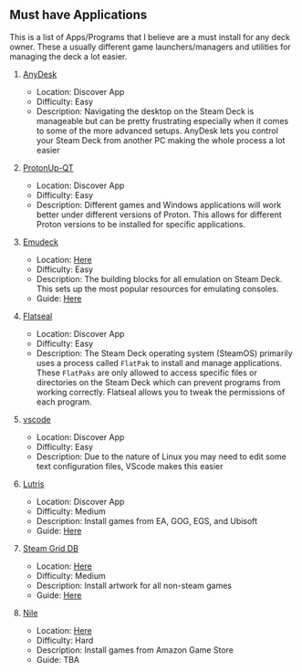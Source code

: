 ## Must have Applications 
This is a list of Apps/Programs that I believe are a must install for any deck owner. These a usually different game launchers/managers and utilities for managing the deck a lot easier. 

1. [AnyDesk](https://anydesk.com/en)
    * Location: Discover App
    * Difficulty: Easy
    * Description: Navigating the desktop on the Steam Deck is manageable but can be pretty frustrating especially when it comes to some of the more advanced setups. AnyDesk lets you control your Steam Deck from another PC making the whole process a lot easier

1. [ProtonUp-QT](https://davidotek.github.io/protonup-qt/)
    * Location: Discover App
    * Difficulty: Easy
    * Description: Different games and Windows applications will work better under different versions of Proton. This allows for different Proton versions to be installed for specific applications.

1. [Emudeck](https://www.google.com/search?q=Emudeck&rlz=1C1GCEA_enCA974CA974&oq=Emudeck&aqs=chrome..69i57j35i39l2j0i20i263i512j0i512l3j0i10i512j0i512l2.175j0j4&sourceid=chrome&ie=UTF-8)
    * Location: [Here](https://www.emudeck.com/#download)
    * Difficulty: Easy
    * Description: The building blocks for all emulation on Steam Deck. This sets up the most popular resources for emulating consoles.
    * Guide: [Here](https://honkinwaffles.github.io/Steam-Deck/emudeck)

1. [Flatseal](https://github.com/tchx84/flatseal)
    * Location: Discover App
    * Difficulty: Easy
    * Description: The Steam Deck operating system (SteamOS) primarily uses a process called `FlatPak` to install and manage applications. These `FlatPaks` are only allowed to access specific files or directories on the Steam Deck which can prevent programs from working correctly. Flatseal allows you to tweak the permissions of each program.

1. [vscode](https://code.visualstudio.com/)
    * Location: Discover App
    * Difficulty: Easy
    * Description: Due to the nature of Linux you may need to edit some text configuration files, VScode makes this easier

1. [Lutris](https://lutris.net/)
    * Location: Discover App
    * Difficulty: Medium
    * Description: Install games from EA, GOG, EGS, and Ubisoft 
    * Guide: [Here](https://honkinwaffles.github.io/Steam-Deck/lutris)

1. [Steam Grid DB](https://www.steamgriddb.com/)
    * Location: [Here](https://github.com/boppreh/steamgrid)
    * Difficulty: Medium
    * Description: Install artwork for all non-steam games 
    * Guide: [Here](https://honkinwaffles.github.io/Steam-Deck/steam-grid-db)

1. [Nile](https://github.com/imLinguin/nile)
    * Location: [Here](https://github.com/imLinguin/nile)
    * Difficulty: Hard
    * Description: Install games from Amazon Game Store
    * Guide: TBA 

